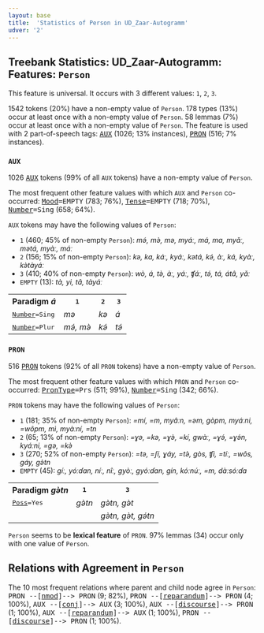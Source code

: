 ```yaml
---
layout: base
title:  'Statistics of Person in UD_Zaar-Autogramm'
udver: '2'
---
```


## Treebank Statistics: UD_Zaar-Autogramm: Features: `Person`

This feature is universal.
It occurs with 3 different values: `1`, `2`, `3`.

1542 tokens (20%) have a non-empty value of `Person`.
178 types (13%) occur at least once with a non-empty value of `Person`.
58 lemmas (7%) occur at least once with a non-empty value of `Person`.
The feature is used with 2 part-of-speech tags: <tt><a href="say_autogramm-pos-AUX.html">AUX</a></tt> (1026; 13% instances), <tt><a href="say_autogramm-pos-PRON.html">PRON</a></tt> (516; 7% instances).

### `AUX`

1026 <tt><a href="say_autogramm-pos-AUX.html">AUX</a></tt> tokens (99% of all `AUX` tokens) have a non-empty value of `Person`.

The most frequent other feature values with which `AUX` and `Person` co-occurred: <tt><a href="say_autogramm-feat-Mood.html">Mood</a></tt><tt>=EMPTY</tt> (783; 76%), <tt><a href="say_autogramm-feat-Tense.html">Tense</a></tt><tt>=EMPTY</tt> (718; 70%), <tt><a href="say_autogramm-feat-Number.html">Number</a></tt><tt>=Sing</tt> (658; 64%).

`AUX` tokens may have the following values of `Person`:

* `1` (460; 45% of non-empty `Person`): <em>mə́, mə̀, mə, myáː, má, ma, myǎː, mətá, myàː, máː</em>
* `2` (156; 15% of non-empty `Person`): <em>kə, ka, káː, kyáː, kətá, kə́, àː, ká, kyàː, kə̀tàyáː</em>
* `3` (410; 40% of non-empty `Person`): <em>wò, á, tə̀, àː, yáː, ʧáː, tə́, tá, átâ, yǎː</em>
* `EMPTY` (13): <em>tà, yi, tâ, tàyáː</em>

<table>
  <tr><th>Paradigm <i>á</i></th><th><tt>1</tt></th><th><tt>2</tt></th><th><tt>3</tt></th></tr>
  <tr><td><tt><tt><a href="say_autogramm-feat-Number.html">Number</a></tt><tt>=Sing</tt></tt></td><td><em>mə</em></td><td><em>kə</em></td><td><em>á</em></td></tr>
  <tr><td><tt><tt><a href="say_autogramm-feat-Number.html">Number</a></tt><tt>=Plur</tt></tt></td><td><em>mə́, mə̀</em></td><td><em>kə́</em></td><td><em>tə́</em></td></tr>
</table>

### `PRON`

516 <tt><a href="say_autogramm-pos-PRON.html">PRON</a></tt> tokens (92% of all `PRON` tokens) have a non-empty value of `Person`.

The most frequent other feature values with which `PRON` and `Person` co-occurred: <tt><a href="say_autogramm-feat-PronType.html">PronType</a></tt><tt>=Prs</tt> (511; 99%), <tt><a href="say_autogramm-feat-Number.html">Number</a></tt><tt>=Sing</tt> (342; 66%).

`PRON` tokens may have the following values of `Person`:

* `1` (181; 35% of non-empty `Person`): <em>=mí, =m, myâːn, =əm, gòpm, myáːni, =wôpm, mì, myàːní, =tn</em>
* `2` (65; 13% of non-empty `Person`): <em>=ɣə, =kə, =ɣə̀, =kí, gwàː, =ɣə́, =ɣə́n, kyáːni, =gə, =kə̀</em>
* `3` (270; 52% of non-empty `Person`): <em>=tə, =ʃí, ɣáy, =tə̀, gòs, ʧì, =tíː, =wôs, gáy, gə̀tn</em>
* `EMPTY` (45): <em>gíː, yóːɗan, níː, nîː, gyòː, gyóːɗan, gín, kóːnúː, =m, dàːsóːɗa</em>

<table>
  <tr><th>Paradigm <i>gə̀tn</i></th><th><tt>1</tt></th><th><tt>3</tt></th></tr>
  <tr><td><tt><tt><a href="say_autogramm-feat-Poss.html">Poss</a></tt><tt>=Yes</tt></tt></td><td><em>gə̀tn</em></td><td><em>gə̀tn, gə̀t</em></td></tr>
  <tr><td><tt></tt></td><td></td><td><em>gə̀tn, gə̀t, gə́tn</em></td></tr>
</table>

`Person` seems to be **lexical feature** of `PRON`. 97% lemmas (34) occur only with one value of `Person`.

## Relations with Agreement in `Person`

The 10 most frequent relations where parent and child node agree in `Person`:
<tt>PRON --[<tt><a href="say_autogramm-dep-nmod.html">nmod</a></tt>]--> PRON</tt> (9; 82%),
<tt>PRON --[<tt><a href="say_autogramm-dep-reparandum.html">reparandum</a></tt>]--> PRON</tt> (4; 100%),
<tt>AUX --[<tt><a href="say_autogramm-dep-conj.html">conj</a></tt>]--> AUX</tt> (3; 100%),
<tt>AUX --[<tt><a href="say_autogramm-dep-discourse.html">discourse</a></tt>]--> PRON</tt> (1; 100%),
<tt>AUX --[<tt><a href="say_autogramm-dep-reparandum.html">reparandum</a></tt>]--> AUX</tt> (1; 100%),
<tt>PRON --[<tt><a href="say_autogramm-dep-discourse.html">discourse</a></tt>]--> PRON</tt> (1; 100%).

